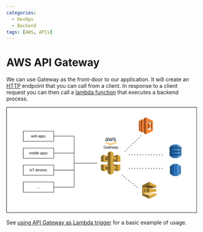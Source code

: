 ```yaml
---
categories:
  - DevOps
  - Backend
tags: [AWS, APIs]
---
```


# AWS API Gateway

We can use Gateway as the front-door to our application. It will create an
[HTTP](/Databases/REST/HTTP_request_types.md) endpoint that you can call from a
client. In response to a client request you can then call a
[lambda function](/DevOps/AWS/AWS_Lambda/Lambda_handler_function.md) that
executes a backend process.

![](/img/gateway-services.png)

See
[using API Gateway as Lambda trigger](/DevOps/AWS/AWS_Lambda/Practical_walkthrough_Lambda_creation_within_AWS.md)
for a basic example of usage.
